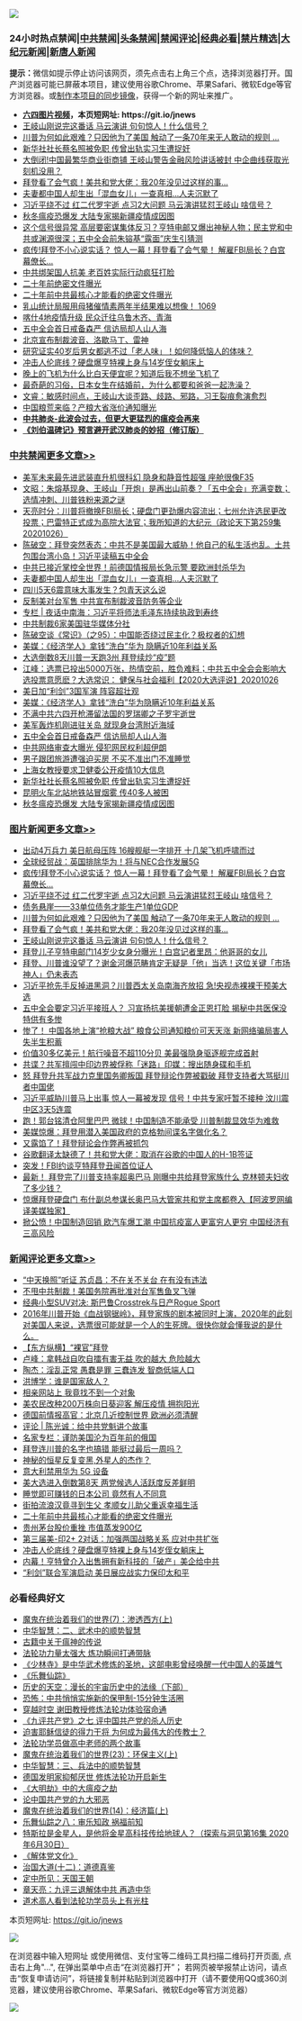 ![](https://raw.githubusercontent.com/fqnews/bnews/master/64photo/fqnews-qr.jpg)

<div id="tt">
<h3>24小时热点禁闻|<a href="#%E4%B8%AD%E5%85%B1%E7%A6%81%E9%97%BB%E6%9B%B4%E5%A4%9A%E6%96%87%E7%AB%A0">中共禁闻</a>|<a href="#%E5%9B%BE%E7%89%87%E6%96%B0%E9%97%BB%E6%9B%B4%E5%A4%9A%E6%96%87%E7%AB%A0">头条禁闻</a>|<a href="#%E6%96%B0%E9%97%BB%E8%AF%84%E8%AE%BA%E6%9B%B4%E5%A4%9A%E6%96%87%E7%AB%A0">禁闻评论|<a href="#%E5%BF%85%E7%9C%8B%E7%BB%8F%E5%85%B8%E5%A5%BD%E6%96%87">经典必看|<a href="/video.md#%E7%A6%81%E7%89%87%E7%B2%BE%E9%80%89">禁片精选</a>|<a href="https://github.com/fqnews/djy/blob/master/gb/nf1351518.md#1">大纪元新闻</a>|<a href="https://github.com/fqnews/ntdtv/blob/master/gb/prog204.md#1">新唐人新闻</a></h3>
<div><b>提示：</b>微信如提示停止访问该网页，须先点击右上角三个点，选择浏览器打开。国产浏览器可能已屏蔽本项目，建议使用谷歌Chrome、苹果Safari、微软Edge等官方浏览器。或<a href="https://github.com/fqnews/bnews/blob/master/%E5%88%B6%E4%BD%9Cgit%E7%A6%81%E9%97%BB%E9%95%9C%E5%83%8F.md">制作本项目的同步镜像</a>，获得一个新的网址来推广。</div>
<ul>
<li><b><a href="http://d1.bdrive.tk/64.mp4" target="_blank">六四图片视频</a>，本页短网址: https://git.io/jnews</b></li>
<li><a href="/topimagenews/20201026/1420376.md">王岐山刚说完这番话 马云演讲 句句惊人！什么信号？</a></li>
<li><a href="/topimagenews/20201026/1420441.md">川普为何如此艰难？只因他为了美国 触动了一条70年来无人敢动的规则 ...</a></li>
<li><a href="/cbnews/20201026/1420506.md">新华社社长蔡名照被免职 传曾出轨实习生遭捉奸</a></li>
<li><a href="/cnnews/20201026/1420529.md">大倒闭!中国最繁华商业街商铺 王岐山警告金融风险讲话被封 中企曲线获取光刻机没用？</a></li>
<li><a href="/topimagenews/20201026/1420440.md">拜登看了会气疯！美共和党大佬：我20年没见过这样的事…</a></li>
<li><a href="/cbnews/20201027/1420771.md">夫妻都中国人却生出「混血女儿」一查真相…人夫沉默了</a></li>
<li><a href="/topimagenews/20201026/1420612.md">习近平绕不过 红二代罗宇逝 点习2大问题 马云演讲猛怼王岐山 啥信号？</a></li>
<li><a href="/cbnews/20201026/1420479.md">秋冬瘟疫恐爆发 大陆专家揭新疆疫情成因图</a></li>
<li><a href="/bannedvideo/20201026/1420548.md">这个信号很异常 高层要密谋集体反习？亨特电邮又爆出神秘人物；民主党和中共或渊源很深；五中全会前朱镕基“露面”庆生引猜测</a></li>
<li><a href="/topimagenews/20201026/1420667.md">疯传!拜登不小心说实话？ 惊人一幕！拜登看了会气晕！ 解雇FBI局长？白宫幕僚长...</a></li>
<li><a href="/cbnews/20201026/1420377.md">中共绑架国人抗美 老百姓实际行动疯狂打脸</a></li>
<li><a href="/renquan/20201026/1420472.md">二十年前绝密文件曝光</a></li>
<li><a href="/comments/20201027/1420737.md">二十年前中共最核心才能看的绝密文件曝光</a></li>
<li><a href="/bannedvideo/20201026/1420601.md">乳山统计局服用母猪催情素两年半结果难以想像！ 1069</a></li>
<li><a href="/cbnews/20201026/1420443.md">喀什4地疫情升级 民众迁往乌鲁木齐、青海</a></li>
<li><a href="/cbnews/20201026/1420521.md">五中全会首日戒备森严 信访局却人山人海</a></li>
<li><a href="/headline/20201026/1420508.md">北京宣布制裁波音、洛歇马丁、雷神</a></li>
<li><a href="/health/20201026/1420448.md">研究证实40岁后男女都逃不过「老人味」！如何降低恼人的体味？</a></li>
<li><a href="/comments/20201027/1420721.md">冲击人伦底线？硬盘爆亨特裸上身与14岁侄女躺床上</a></li>
<li><a href="/funmedia/20201027/1420805.md">晚上的飞机为什么比白天便宜呢？知道后我不想坐飞机了</a></li>
<li><a href="/funmedia/20201026/1420359.md">最奇葩的习俗，日本女生在结婚前，为什么都要和爸爸一起洗澡？</a></li>
<li><a href="/bannedvideo/20201026/1420383.md">文睿：敏感时间点，王岐山大谈歪路、歧路、邪路，习王裂痕愈演愈烈</a></li>
<li><a href="/cbnews/20201026/1420442.md">中国粮荒来临？产粮大省涨价通知曝光</a></li>
<li><b><a href="/comments/20200211/1275071.md" target="_blank">中共肺炎-此波会过去，但更大更猛烈的瘟疫会再来</a></b></li>
<li><b><a href="/comments/20200207/1272816.md" target="_blank">《刘伯温碑记》预言避开武汉肺炎的妙招（修订版）</a></b></li>
</ul>
</div>

<div class="catlist">
<h3><a href="/cbnews/" target="_blank">中共禁闻</a><span><a href="/cbnews/" target="_blank" rel="nofollow">更多文章>></a></span></h3>
<ul>
<li><a href="/cbnews/20201027/1420860.md" target="_blank">美军未来最先进武装直升机很科幻 隐身和静音性超强 座舱很像F35</a></li>
<li><a href="/cbnews/20201027/1420855.md" target="_blank">文昭：朱熔基现身、王岐山「开炮」是再出山前奏？「五中全会」充满变数；选情冲刺、川普铁粉来源之谜</a></li>
<li><a href="/cbnews/20201027/1420835.md" target="_blank">天亮时分：川普将撤换FBI局长；硬盘门更劲爆内容流出；七州允许选民更改投票；巴雷特正式成为高院大法官；我所知道的大纪元（政论天下第259集 20201026）</a></li>
<li><a href="/cbnews/20201027/1420819.md" target="_blank">陈破空：拜登突然表态：中共不是美国最大威胁！他自己的私生活也乱。土共包围台湾小岛！习近平读稿五中全会</a></li>
<li><a href="/cbnews/20201027/1420801.md" target="_blank">中共已接近掌控全世界！前德国情报局长急示警 要欧洲封杀华为</a></li>
<li><a href="/cbnews/20201027/1420771.md" target="_blank">夫妻都中国人却生出「混血女儿」一查真相…人夫沉默了</a></li>
<li><a href="/cbnews/20201027/1420750.md" target="_blank">四川5天6震意味大事发生？包青天这么说</a></li>
<li><a href="/cbnews/20201027/1420738.md" target="_blank">反制美对台军售 中共宣布制裁波音防务等企业</a></li>
<li><a href="/cbnews/20201027/1420731.md" target="_blank">专栏 | 夜话中南海：习近平将师法毛泽东持续执政到寿终</a></li>
<li><a href="/cbnews/20201027/1420729.md" target="_blank">中共制裁6家美国驻华媒体分社</a></li>
<li><a href="/cbnews/20201027/1420705.md" target="_blank">陈破空谈《常识》（之95）：中国能否绕过民主化？极权者的幻想</a></li>
<li><a href="/cbnews/20201027/1420703.md" target="_blank">美媒：《经济学人》拿钱“洗白”华为 隐瞒近10年利益关系</a></li>
<li><a href="/cbnews/20201027/1420695.md" target="_blank">大选倒数8天川普一天跑3州 拜登续炒“疫”题</a></li>
<li><a href="/cbnews/20201026/1420665.md" target="_blank">江峰：选票已投出5000万张，热情空前，胜负难料；中共五中全会会影响大选投票意愿麽？大选常识： 健保与社会福利【2020大选评说】20201026</a></li>
<li><a href="/cbnews/20201026/1420657.md" target="_blank">美日加“利剑”3国军演 阵容超壮观</a></li>
<li><a href="/cbnews/20201026/1420642.md" target="_blank">美媒：《经济学人》拿钱“洗白”华为隐瞒近10年利益关系</a></li>
<li><a href="/cbnews/20201026/1420593.md" target="_blank">不满中共六四开枪滞留法国的罗瑞卿之子罗宇逝世</a></li>
<li><a href="/cbnews/20201026/1420552.md" target="_blank">美军轰炸机刚进驻关岛 就现身台湾附近海域</a></li>
<li><a href="/cbnews/20201026/1420521.md" target="_blank">五中全会首日戒备森严 信访局却人山人海</a></li>
<li><a href="/cbnews/20201026/1420520.md" target="_blank">中共网络审查大曝光 侵犯网民权利超伊朗</a></li>
<li><a href="/cbnews/20201026/1420519.md" target="_blank">男子跟团旅游遭强迫买房 不买不准出门不准睡觉</a></li>
<li><a href="/cbnews/20201026/1420518.md" target="_blank">上海女教授要求卫健委公开疫情10大信息</a></li>
<li><a href="/cbnews/20201026/1420506.md" target="_blank">新华社社长蔡名照被免职 传曾出轨实习生遭捉奸</a></li>
<li><a href="/cbnews/20201026/1420505.md" target="_blank">昆明火车北站地铁站冒烟雾 传40多人被困</a></li>
<li><a href="/cbnews/20201026/1420479.md" target="_blank">秋冬瘟疫恐爆发 大陆专家揭新疆疫情成因图</a></li>

</ul>
</div>
<div class="catlist">
<h3><a href="/topimagenews/" target="_blank">图片新闻</a><span><a href="/topimagenews/" target="_blank" rel="nofollow">更多文章>></a></span></h3>
<ul>
<li><a href="/topimagenews/20201027/1420910.md" target="_blank">出动4万兵力 美日航母压阵 16艘舰艇一字排开 十几架飞机呼啸而过</a></li>
<li><a href="/topimagenews/20201027/1420728.md" target="_blank">全球经贸战：英国排除华为！将与NEC合作发展5G</a></li>
<li><a href="/topimagenews/20201026/1420667.md" target="_blank">疯传!拜登不小心说实话？ 惊人一幕！拜登看了会气晕！ 解雇FBI局长？白宫幕僚长&#8230;</a></li>
<li><a href="/topimagenews/20201026/1420612.md" target="_blank">习近平绕不过 红二代罗宇逝 点习2大问题 马云演讲猛怼王岐山 啥信号？</a></li>
<li><a href="/topimagenews/20201026/1420478.md" target="_blank">债务悬崖——33单位债务才能生产1单位GDP</a></li>
<li><a href="/topimagenews/20201026/1420441.md" target="_blank">川普为何如此艰难？只因他为了美国 触动了一条70年来无人敢动的规则 &#8230;</a></li>
<li><a href="/topimagenews/20201026/1420440.md" target="_blank">拜登看了会气疯！美共和党大佬：我20年没见过这样的事…</a></li>
<li><a href="/topimagenews/20201026/1420376.md" target="_blank">王岐山刚说完这番话 马云演讲 句句惊人！什么信号？</a></li>
<li><a href="/comments/20201026/1420284.md" target="_blank">拜登儿子亨特电邮门14岁少女身分曝光！白宫记者里昂：他哥哥的女儿</a></li>
<li><a href="/topimagenews/20201026/1420234.md" target="_blank">拜登、川普谁没望了？谢金河爆范畴肯定无疑是「他」当选！这位关键「市场神人」仍未表态</a></li>
<li><a href="/topimagenews/20201026/1420202.md" target="_blank">习近平抢先手反掉进黑洞？川普西太关岛南海齐放招 急!央视赤裸裸干预美大选</a></li>
<li><a href="/topimagenews/20201025/1420116.md" target="_blank">五中全会要定习近平接班人？ 习宣扬抗美援朝遭金正恩打脸 揭秘中共医保没特供有多惨</a></li>
<li><a href="/topimagenews/20201025/1420081.md" target="_blank">惨了！ 中国各地上演“抢粮大战” 粮食公司通知粮价可天天涨 新网络骗局害人失半生积蓄</a></li>
<li><a href="/topimagenews/20201025/1419905.md" target="_blank">价值30多亿美元！航行噪音不超110分贝 美最强隐身驱逐舰完成首射</a></li>
<li><a href="/topimagenews/20201025/1419885.md" target="_blank">共谍？共军擅闯中印边界被俘称「迷路」印媒：搜出随身碟和手机</a></li>
<li><a href="/topimagenews/20201025/1419696.md" target="_blank">怒 拜登升共军战力克里国务卿叛国 拜登辩论作弊被戳破 拜登支持者大骂挺川者中国佬</a></li>
<li><a href="/topimagenews/20201024/1419632.md" target="_blank">习近平威胁川普马上出事 惊人一幕被发现 信号！中共专家吁暂不接种 汶川震中区3天5连震</a></li>
<li><a href="/topimagenews/20201024/1419580.md" target="_blank">跑！郭台铭清仓阿里巴巴 微球！中国制造不能承受 川普制裁显效华为难救</a></li>
<li><a href="/topimagenews/20201024/1419448.md" target="_blank">美媒惊爆：拜登用潜入美国政府的克格勃间谍名字做化名？</a></li>
<li><a href="/topimagenews/20201024/1419418.md" target="_blank">又露馅了！拜登辩论会作弊再被抓包</a></li>
<li><a href="/topimagenews/20201024/1419395.md" target="_blank">谷歌翻译太缺德了！共和党大佬：取消在谷歌的中国人的H-1B签证</a></li>
<li><a href="/topimagenews/20201024/1419394.md" target="_blank">突发！FBI约谈亨特拜登丑闻首位证人</a></li>
<li><a href="/topimagenews/20201024/1419175.md" target="_blank">最新！ 拜登完了川普支持率超奥巴马 刚曝中共给拜登家族什么 克林顿夫妇收了多少钱？</a></li>
<li><a href="/topimagenews/20201024/1419161.md" target="_blank">惊爆拜登硬盘门 布什副总参谋长奥巴马大管家共和党主席都卷入【阿波罗网编译美媒独家】</a></li>
<li><a href="/topimagenews/20201023/1419001.md" target="_blank">掀公愤！中国制造回销 欧汽车爆工潮 中国抗疫富人更富穷人更穷 中国经济有三高风险</a></li>

</ul>
</div>
<div class="catlist">
<h3><a href="/comments/" target="_blank">新闻评论</a><span><a href="/comments/" target="_blank" rel="nofollow">更多文章>></a></span></h3>
<ul>
<li><a href="/comments/20201027/1420931.md" target="_blank">“中天换照”听证 苏贞昌：不在关不关台 在有没有违法</a></li>
<li><a href="/comments/20201027/1420930.md" target="_blank">不甩中共制裁！美国务院再批准对台军售鱼叉飞弹</a></li>
<li><a href="/comments/20201027/1420929.md" target="_blank">经典小型SUV对决: 斯巴鲁Crosstrek与日产Rogue Sport</a></li>
<li><a href="/comments/20201027/1420676.md" target="_blank">2016年川普开始《血战钢锯岭》，拜登家族的剧本被同时上演，2020年的此刻对美国人来说，选票很可能就是一个人的生死牌。很快你就会懂我说的是什么。</a></li>
<li><a href="/comments/20201027/1420889.md" target="_blank">【东方纵横】“裸官”拜登</a></li>
<li><a href="/comments/20201027/1420867.md" target="_blank">卢峰：拿韩战自吹自擂有害无益 吹的越大 危险越大</a></li>
<li><a href="/comments/20201027/1420866.md" target="_blank">陶杰：淫乱正常 愚蠢是罪 三蠢连发 智商低端人口</a></li>
<li><a href="/comments/20201027/1420865.md" target="_blank">洪博学：谁是国家敌人？</a></li>
<li><a href="/comments/20201027/1420864.md" target="_blank">相亲网站上 我竟找不到一个对象</a></li>
<li><a href="/comments/20201027/1420841.md" target="_blank">美农民改种200万株向日葵迎客 解压疫情 拥抱阳光</a></li>
<li><a href="/comments/20201027/1420827.md" target="_blank">德国前情报高官：北京几近控制世界 欧洲必须清醒</a></li>
<li><a href="/comments/20201027/1420797.md" target="_blank">评论 | 陈光诚：给中共党魁讲个故事</a></li>
<li><a href="/comments/20201027/1420795.md" target="_blank">名家专栏：谨防美国沦为百年前的俄国</a></li>
<li><a href="/comments/20201027/1420783.md" target="_blank">拜登连川普的名字也搞错 能挺过最后一周吗？</a></li>
<li><a href="/comments/20201027/1420782.md" target="_blank">神秘的恒星反复变黑,外星人的杰作？</a></li>
<li><a href="/comments/20201027/1420760.md" target="_blank">意大利禁用华为 5G 设备</a></li>
<li><a href="/comments/20201027/1420759.md" target="_blank">美大选进入倒数第8天 两党候选人活跃度反差鲜明</a></li>
<li><a href="/comments/20201027/1420758.md" target="_blank">睡觉即可赚钱的日本公司 竟然有人不同意</a></li>
<li><a href="/comments/20201027/1420747.md" target="_blank">街拍流浪汉竟寻到生父 孝顺女儿助父重返幸福生活</a></li>
<li><a href="/comments/20201027/1420737.md" target="_blank">二十年前中共最核心才能看的绝密文件曝光</a></li>
<li><a href="/comments/20201027/1420736.md" target="_blank">贵州茅台股价重挫 市值蒸发900亿</a></li>
<li><a href="/comments/20201027/1420735.md" target="_blank">第三届美-印2+ 2对话：加强两国战略关系 应对中共扩张</a></li>
<li><a href="/comments/20201027/1420721.md" target="_blank">冲击人伦底线？硬盘爆亨特裸上身与14岁侄女躺床上</a></li>
<li><a href="/comments/20201027/1420720.md" target="_blank">内幕！亨特曾介入出售拥有新科技的「破产」美企给中共</a></li>
<li><a href="/comments/20201027/1420719.md" target="_blank">“利剑”联合军演启动 美日展应战实力保印太和平</a></li>

</ul>
</div>

<div class="catlist">
<h3>必看经典好文</h3>
<ul>
<li><a href="/topimagenews/20180527/948369.md" target="_blank">魔鬼在统治着我们的世界(7)：渗透西方(上)</a></li>
<li><a href="/comments/20200605/783249.md" target="_blank">中华智慧：二、武术中的顺势智慧</a></li>
<li><a href="/ccpdope/20200531/1337409.md" target="_blank">古籍中关于瘟神的传说</a></li>
<li><a href="/cbnews/20200816/1381005.md" target="_blank">法轮功力量太强大 炼功瞬间打通带脉</a></li>
<li><a href="/comments/20201013/1412612.md" target="_blank">《少林寺》是中华武术修炼的圣地，这部电影曾经唤醒一代中国人的英雄气</a></li>
<li><a href="/comments/20200527/783191.md" target="_blank">《乐舞仙踪》</a></li>
<li><a href="/tculture/20121025/73066.md" target="_blank">历史的天空：漫长的宇宙历史中的法缘（下部）</a></li>
<li><a href="/baitai/20200711/1359005.md" target="_blank">恐怖：中共悄悄实施新的保甲制-15分钟生活圈</a></li>
<li><a href="/comments/20200511/1322384.md" target="_blank">穿越时空 谢田教授修炼法轮功体验宿命通</a></li>
<li><a href="/bookonline/20131116/201048.md" target="_blank">《九评共产党》之七 评中国共产党的杀人历史</a></li>
<li><a href="/comments/20200622/1346846.md" target="_blank">迫害耶稣信徒的得力干将  为何成为最伟大的传教士？</a></li>
<li><a href="/comments/20200629/1352533.md" target="_blank">法轮功学员做高中老师的两个故事</a></li>
<li><a href="/ssgc/20180904/993719.md" target="_blank">魔鬼在统治着我们的世界(23)：环保主义(上)</a></li>
<li><a href="/comments/20200605/783248.md" target="_blank">中华智慧：三、兵法中的顺势智慧</a></li>
<li><a href="/comments/20200722/1364497.md" target="_blank">德国发明家抑郁厌世 修炼法轮功开启新生</a></li>
<li><a href="/comments/20200203/1269785.md" target="_blank">《大明劫》中的大瘟疫之劫</a></li>
<li><a href="/comments/20200717/1361899.md" target="_blank">论中国共产党的九大邪恶</a></li>
<li><a href="/topimagenews/20180605/953415.md" target="_blank">魔鬼在统治着我们的世界(14)：经济篇(上)</a></li>
<li><a href="/tculture/20170717/792953.md" target="_blank">乐舞仙踪之八：审乐知政 祸福前知</a></li>
<li><a href="/comments/20200712/1359460.md" target="_blank">特斯拉是金星人，是他将金星高科技传给地球人？（探索与洞见第16集 2020年6月30日）</a></li>
<li><a href="/bookwiki/20130610/138400.md" target="_blank">《解体党文化》</a></li>
<li><a href="/cbnews/20180318/916241.md" target="_blank">治国大道(十二)：道德真鉴</a></li>
<li><a href="/tculture/xiulian/20151111/470021.md" target="_blank">定中所见：天国王朝</a></li>
<li><a href="/comments/20131119/1029445.md" target="_blank">章天亮：九评三退解体中共 再造中华</a></li>
<li><a href="/comments/20200227/1284657.md" target="_blank">道术高人看到法轮功学员头上有光柱</a></li>

</ul>
</div>

本页短网址: https://git.io/jnews

![](https://raw.githubusercontent.com/fqnews/bnews/master/64photo/fqnews-qr.jpg)

在浏览器中输入短网址 或使用微信、支付宝等二维码工具扫描二维码打开页面, 点击右上角"...", 在弹出菜单中点击“在浏览器打开”； 若网页被举报禁止访问，请点击“恢复申请访问”，将链接复制并粘贴到浏览器中打开（请不要使用QQ或360浏览器，建议使用谷歌Chrome、苹果Safari、微软Edge等官方浏览器）

![](https://raw.githubusercontent.com/fqnews/bnews/master/64photo/wx.jpg)